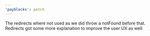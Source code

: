 ```yaml
---
'payblocks': patch
---
```


The redirects where not used as we did throw a notFound before that. Redirects got some more explanation to improve the user UX as well
